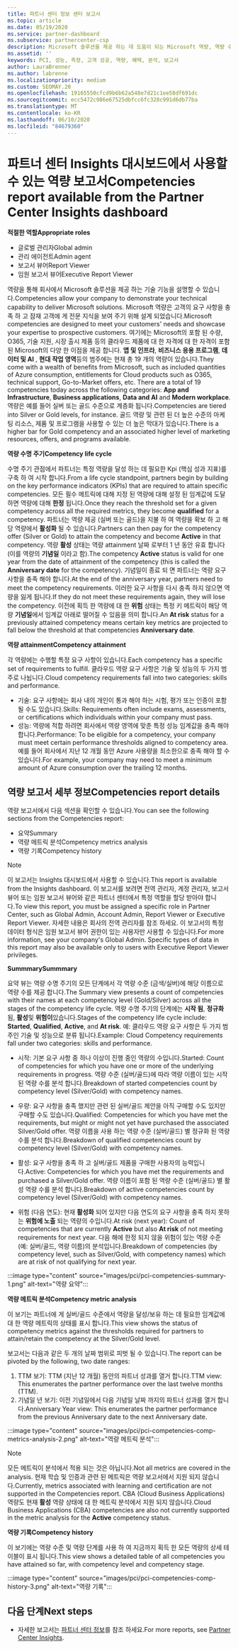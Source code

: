 ```yaml
---
title: 파트너 센터 정보 센터 보고서
ms.topic: article
ms.date: 05/19/2020
ms.service: partner-dashboard
ms.subservice: partnercenter-csp
description: Microsoft 솔루션을 제공 하는 데 도움이 되는 Microsoft 역량, 역량 수준 및 제품을 개선할 수 있는 방법을 확인 하세요.
ms.assetid: ''
keywords: PCI, 성능, 측정, 고객 성공, 역량, 혜택, 분석, 보고서
author: LauraBrenner
ms.author: labrenne
ms.localizationpriority: medium
ms.custom: SEOMAY.20
ms.openlocfilehash: 19165550cfcd9b6b62a548e7d21c1ee58df691dc
ms.sourcegitcommit: ecc5472c986e67525dbfcc6fc328c991d6db77ba
ms.translationtype: MT
ms.contentlocale: ko-KR
ms.lasthandoff: 06/10/2020
ms.locfileid: "84679360"
---
```

# <a name="competencies-report-available-from-the-partner-center-insights-dashboard"></a><span data-ttu-id="bab97-104">파트너 센터 Insights 대시보드에서 사용할 수 있는 역량 보고서</span><span class="sxs-lookup"><span data-stu-id="bab97-104">Competencies report available from the Partner Center Insights dashboard</span></span>

<span data-ttu-id="bab97-105">**적절한 역할**</span><span class="sxs-lookup"><span data-stu-id="bab97-105">**Appropriate roles**</span></span>
- <span data-ttu-id="bab97-106">글로벌 관리자</span><span class="sxs-lookup"><span data-stu-id="bab97-106">Global admin</span></span>
- <span data-ttu-id="bab97-107">관리 에이전트</span><span class="sxs-lookup"><span data-stu-id="bab97-107">Admin agent</span></span>
- <span data-ttu-id="bab97-108">보고서 뷰어</span><span class="sxs-lookup"><span data-stu-id="bab97-108">Report Viewer</span></span>
- <span data-ttu-id="bab97-109">임원 보고서 뷰어</span><span class="sxs-lookup"><span data-stu-id="bab97-109">Executive Report Viewer</span></span>

<span data-ttu-id="bab97-110">역량을 통해 회사에서 Microsoft 솔루션을 제공 하는 기술 기능을 설명할 수 있습니다.</span><span class="sxs-lookup"><span data-stu-id="bab97-110">Competencies allow your company to demonstrate your technical capability to deliver Microsoft solutions.</span></span> <span data-ttu-id="bab97-111">Microsoft 역량은 고객의 요구 사항을 충족 하 고 잠재 고객에 게 전문 지식을 보여 주기 위해 설계 되었습니다.</span><span class="sxs-lookup"><span data-stu-id="bab97-111">Microsoft competencies are designed to meet your customers' needs and showcase your expertise to prospective customers.</span></span> <span data-ttu-id="bab97-112">여기에는 Microsoft의 포함 된 수량, O365, 기술 지원, 시장 출시 제품 등의 클라우드 제품에 대 한 자격에 대 한 자격이 포함 된 Microsoft의 다양 한 이점을 제공 합니다. **앱 및 인프라**, **비즈니스 응용 프로그램**, **데이터 및 AI** , **현대 작업 영역**등의 범주에는 현재 총 19 개의 역량이 있습니다.</span><span class="sxs-lookup"><span data-stu-id="bab97-112">They come with a wealth of benefits from Microsoft, such as included quantities of Azure consumption, entitlements for Cloud products such as O365, technical support, Go-to-Market offers, etc. There are a total of 19 competencies today across the following categories: **App and Infrastructure**, **Business applications**, **Data and AI** and **Modern workplace**.</span></span> <span data-ttu-id="bab97-113">역량은 예를 들어 실버 또는 골드 수준으로 계층화 됩니다.</span><span class="sxs-lookup"><span data-stu-id="bab97-113">Competencies are tiered into Silver or Gold levels, for instance.</span></span> <span data-ttu-id="bab97-114">골드 역량 및 관련 된 더 높은 수준의 마케팅 리소스, 제품 및 프로그램을 사용할 수 있는 더 높은 막대가 있습니다.</span><span class="sxs-lookup"><span data-stu-id="bab97-114">There is a higher bar for Gold competency and an associated higher level of marketing resources, offers, and programs available.</span></span>  

<span data-ttu-id="bab97-115">**역량 수명 주기**</span><span class="sxs-lookup"><span data-stu-id="bab97-115">**Competency life cycle**</span></span>

<span data-ttu-id="bab97-116">수명 주기 관점에서 파트너는 특정 역량을 달성 하는 데 필요한 Kpi (핵심 성과 지표)를 구축 하 여 시작 합니다.</span><span class="sxs-lookup"><span data-stu-id="bab97-116">From a life cycle standpoint, partners begin by building on the key performance indicators (KPIs) that are required to attain specific competencies.</span></span> <span data-ttu-id="bab97-117">모든 필수 메트릭에 대해 지정 된 역량에 대해 설정 된 임계값에 도달 하면 역량에 대해 **한정** 됩니다.</span><span class="sxs-lookup"><span data-stu-id="bab97-117">Once they reach the threshold set for a given competency across all the required metrics, they become **qualified** for a competency.</span></span> <span data-ttu-id="bab97-118">파트너는 역량 제공 (실버 또는 골드)을 지불 하 여 역량을 확보 하 고 해당 역량에서 **활성화** 될 수 있습니다.</span><span class="sxs-lookup"><span data-stu-id="bab97-118">Partners can then pay for the competency offer (Silver or Gold) to attain the competency and become **Active** in that competency.</span></span> <span data-ttu-id="bab97-119">역량 **활성** 상태는 역량 attainment 날짜 로부터 1 년 동안 유효 합니다 (이를 역량의 **기념일** 이라고 함).</span><span class="sxs-lookup"><span data-stu-id="bab97-119">The competency **Active** status is valid for one year from the date of attainment of the competency (this is called the **Anniversary date** for the competency).</span></span> <span data-ttu-id="bab97-120">기념일이 종료 되 면 파트너는 역량 요구 사항을 충족 해야 합니다.</span><span class="sxs-lookup"><span data-stu-id="bab97-120">At the end of the anniversary year, partners need to meet the competency requirements.</span></span> <span data-ttu-id="bab97-121">이러한 요구 사항을 다시 충족 하지 않으면 역량을 잃게 됩니다.</span><span class="sxs-lookup"><span data-stu-id="bab97-121">If they do not meet these requirements again, they will lose the competency.</span></span> <span data-ttu-id="bab97-122">이전에 획득 한 역량에 대 한 **위험** 상태는 특정 키 메트릭이 해당 역량 **기념일**에서 임계값 아래로 떨어질 수 있음을 의미 합니다.</span><span class="sxs-lookup"><span data-stu-id="bab97-122">An **At risk** status for a previously attained competency means certain key metrics are projected to fall below the threshold at that competencies **Anniversary date**.</span></span>

<span data-ttu-id="bab97-123">**역량 attainment**</span><span class="sxs-lookup"><span data-stu-id="bab97-123">**Competency attainment**</span></span>

<span data-ttu-id="bab97-124">각 역량에는 수행할 특정 요구 사항이 있습니다.</span><span class="sxs-lookup"><span data-stu-id="bab97-124">Each competency has a specific set of requirements to fulfill.</span></span> <span data-ttu-id="bab97-125">클라우드 역량 요구 사항은 기술 및 성능의 두 가지 범주로 나뉩니다.</span><span class="sxs-lookup"><span data-stu-id="bab97-125">Cloud competency requirements fall into two categories: skills and performance.</span></span>

- <span data-ttu-id="bab97-126">기술: 요구 사항에는 회사 내의 개인이 통과 해야 하는 시험, 평가 또는 인증이 포함 될 수도 있습니다.</span><span class="sxs-lookup"><span data-stu-id="bab97-126">Skills: Requirements often include exams, assessments, or certifications which individuals within your company must pass.</span></span>
- <span data-ttu-id="bab97-127">성능: 역량에 적합 하려면 회사에서 역량 영역에 맞춘 특정 성능 임계값을 충족 해야 합니다.</span><span class="sxs-lookup"><span data-stu-id="bab97-127">Performance: To be eligible for a competency, your company must meet certain performance thresholds aligned to competency area.</span></span> <span data-ttu-id="bab97-128">예를 들어 회사에서 지난 12 개월 동안 Azure 사용량을 최소한으로 충족 해야 할 수 있습니다.</span><span class="sxs-lookup"><span data-stu-id="bab97-128">For example, your company may need to meet a minimum amount of Azure consumption over the trailing 12 months.</span></span>

## <a name="competencies-report-details"></a><span data-ttu-id="bab97-129">역량 보고서 세부 정보</span><span class="sxs-lookup"><span data-stu-id="bab97-129">Competencies report details</span></span>

<span data-ttu-id="bab97-130">역량 보고서에서 다음 섹션을 확인할 수 있습니다.</span><span class="sxs-lookup"><span data-stu-id="bab97-130">You can see the following sections from the Competencies report:</span></span>

- <span data-ttu-id="bab97-131">요약</span><span class="sxs-lookup"><span data-stu-id="bab97-131">Summary</span></span>
- <span data-ttu-id="bab97-132">역량 메트릭 분석</span><span class="sxs-lookup"><span data-stu-id="bab97-132">Competency metrics analysis</span></span>
- <span data-ttu-id="bab97-133">역량 기록</span><span class="sxs-lookup"><span data-stu-id="bab97-133">Competency history</span></span>

 > [!NOTE]
 > <span data-ttu-id="bab97-134">이 보고서는 Insights 대시보드에서 사용할 수 있습니다.</span><span class="sxs-lookup"><span data-stu-id="bab97-134">This report is available from the Insights dashboard.</span></span> <span data-ttu-id="bab97-135">이 보고서를 보려면 전역 관리자, 계정 관리자, 보고서 뷰어 또는 임원 보고서 뷰어와 같은 파트너 센터에서 특정 역할을 할당 받아야 합니다.</span><span class="sxs-lookup"><span data-stu-id="bab97-135">To view this report, you must be assigned a specific role in Partner Center, such as Global Admin, Account Admin, Report Viewer or Executive Report Viewer.</span></span> <span data-ttu-id="bab97-136">자세한 내용은 회사의 전역 관리자를 참조 하세요. 이 보고서의 특정 데이터 형식은 임원 보고서 뷰어 권한이 있는 사용자만 사용할 수 있습니다.</span><span class="sxs-lookup"><span data-stu-id="bab97-136">For more information, see your company's Global Admin. Specific types of data in this report may also be available only to users with Executive Report Viewer privileges.</span></span>

<span data-ttu-id="bab97-137">**Summmary**</span><span class="sxs-lookup"><span data-stu-id="bab97-137">**Summmary**</span></span>

<span data-ttu-id="bab97-138">요약 뷰는 역량 수명 주기의 모든 단계에서 각 역량 수준 (금색/실버)에 해당 이름으로 역량 수를 제공 합니다.</span><span class="sxs-lookup"><span data-stu-id="bab97-138">The Summary view presents a count of competencies with their names at each competency level (Gold/Silver) across all the stages of the competency life cycle.</span></span> <span data-ttu-id="bab97-139">역량 수명 주기의 단계에는 **시작 됨**, **정규화**됨, **활성**및 **위험이**있습니다.</span><span class="sxs-lookup"><span data-stu-id="bab97-139">Stages of the competency life cycle include: **Started**, **Qualified**, **Active**, and **At risk**.</span></span> <span data-ttu-id="bab97-140">예: 클라우드 역량 요구 사항은 두 가지 범주인 기술 및 성능으로 분류 됩니다.</span><span class="sxs-lookup"><span data-stu-id="bab97-140">Example: Cloud Competency requirements fall under two categories: skills and performance.</span></span>

- <span data-ttu-id="bab97-141">시작: 기본 요구 사항 중 하나 이상이 진행 중인 역량의 수입니다.</span><span class="sxs-lookup"><span data-stu-id="bab97-141">Started: Count of competencies for which you have one or more of the underlying requirements in progress.</span></span>
<span data-ttu-id="bab97-142">역량 수준 (실버/골드)에 따라 역량 이름이 있는 시작 된 역량 수를 분석 합니다.</span><span class="sxs-lookup"><span data-stu-id="bab97-142">Breakdown of started competencies count by competency level (Silver/Gold) with competency names.</span></span>

- <span data-ttu-id="bab97-143">우량: 요구 사항을 충족 했지만 관련 된 실버/골드 제안을 아직 구매할 수도 있지만 구매할 수도 있습니다.</span><span class="sxs-lookup"><span data-stu-id="bab97-143">Qualified: Competencies for which you have met the requirements, but might or might not yet have purchased the associated Silver/Gold offer.</span></span> <span data-ttu-id="bab97-144">역량 이름을 사용 하는 역량 수준 (실버/골드) 별 정규화 된 역량 수를 분석 합니다.</span><span class="sxs-lookup"><span data-stu-id="bab97-144">Breakdown of qualified competencies count by competency level (Silver/Gold) with competency names.</span></span>

- <span data-ttu-id="bab97-145">활성: 요구 사항을 충족 하 고 실버/골드 제품을 구매한 사용자의 능력입니다.</span><span class="sxs-lookup"><span data-stu-id="bab97-145">Active: Competencies for which you have met the requirements and purchased a Silver/Gold offer.</span></span> <span data-ttu-id="bab97-146">역량 이름이 포함 된 역량 수준 (실버/골드) 별 활성 역량 수를 분석 합니다.</span><span class="sxs-lookup"><span data-stu-id="bab97-146">Breakdown of active competencies count by competency level (Silver/Gold) with competency names.</span></span>

- <span data-ttu-id="bab97-147">위험 (다음 연도): 현재 **활성화** 되어 있지만 다음 연도의 요구 사항을 충족 하지 못하는 **위험에 노출** 되는 역량의 수입니다.</span><span class="sxs-lookup"><span data-stu-id="bab97-147">At risk (next year): Count of competencies that are currently **Active** but also **At risk** of not meeting requirements for next year.</span></span>
<span data-ttu-id="bab97-148">다음 해에 한정 되지 않을 위험이 있는 역량 수준 (예: 실버/골드, 역량 이름)의 분석입니다.</span><span class="sxs-lookup"><span data-stu-id="bab97-148">Breakdown of competencies (by competency level, such as Silver/Gold, with competency names) which are at risk of not qualifying for next year.</span></span>

:::image type="content" source="images/pci/pci-competencies-summary-1.png" alt-text="역량 요약":::

<span data-ttu-id="bab97-150">**역량 메트릭 분석**</span><span class="sxs-lookup"><span data-stu-id="bab97-150">**Competency metric analysis**</span></span>

<span data-ttu-id="bab97-151">이 보기는 파트너에 게 실버/골드 수준에서 역량을 달성/보유 하는 데 필요한 임계값에 대 한 역량 메트릭의 상태를 표시 합니다.</span><span class="sxs-lookup"><span data-stu-id="bab97-151">This view shows the status of competency metrics against the thresholds required for partners to attain/retain the competency at the Silver/Gold level.</span></span> 

<span data-ttu-id="bab97-152">보고서는 다음과 같은 두 개의 날짜 범위로 피벗 될 수 있습니다.</span><span class="sxs-lookup"><span data-stu-id="bab97-152">The report can be pivoted by the following, two date ranges:</span></span>

1. <span data-ttu-id="bab97-153">TTM 보기: TTM (지난 12 개월) 동안의 파트너 성과를 열거 합니다.</span><span class="sxs-lookup"><span data-stu-id="bab97-153">TTM view: This enumerates the partner performance over the last twelve months (TTM).</span></span>
2. <span data-ttu-id="bab97-154">기념일 년 보기: 이전 기념일에서 다음 기념일 날짜 까지의 파트너 성과를 열거 합니다.</span><span class="sxs-lookup"><span data-stu-id="bab97-154">Anniversary Year view: This enumerates the partner performance from the previous Anniversary date to the next Anniversary date.</span></span>

:::image type="content" source="images/pci/pci-competencies-comp-metrics-analysis-2.png" alt-text="역량 메트릭 분석":::

> [!NOTE]
 > <span data-ttu-id="bab97-156">모든 메트릭이 분석에서 적용 되는 것은 아닙니다.</span><span class="sxs-lookup"><span data-stu-id="bab97-156">Not all metrics are covered in the analysis.</span></span> <span data-ttu-id="bab97-157">현재 학습 및 인증과 관련 된 메트릭은 역량 보고서에서 지원 되지 않습니다.</span><span class="sxs-lookup"><span data-stu-id="bab97-157">Currently, metrics associated with learning and certification are not supported in the Competencies report.</span></span> <span data-ttu-id="bab97-158">CBA (Cloud Business Applications) 역량도 현재 **활성** 역량 상태에 대 한 메트릭 분석에서 지원 되지 않습니다.</span><span class="sxs-lookup"><span data-stu-id="bab97-158">Cloud Business Applications (CBA) competencies are also not currently supported in the metric analysis for the **Active** competency status.</span></span>

<span data-ttu-id="bab97-159">**역량 기록**</span><span class="sxs-lookup"><span data-stu-id="bab97-159">**Competency history**</span></span>

<span data-ttu-id="bab97-160">이 보기에는 역량 수준 및 역량 단계를 사용 하 여 지금까지 획득 한 모든 역량의 상세 테이블이 표시 됩니다.</span><span class="sxs-lookup"><span data-stu-id="bab97-160">This view shows a detailed table of all competencies you have attained so far, with competency level and competency stage.</span></span>

:::image type="content" source="images/pci/pci-competencies-comp-history-3.png" alt-text="역량 기록":::

## <a name="next-steps"></a><span data-ttu-id="bab97-162">다음 단계</span><span class="sxs-lookup"><span data-stu-id="bab97-162">Next steps</span></span>

- <span data-ttu-id="bab97-163">자세한 보고서는 [파트너 센터 정보](partner-center-insights.md)를 참조 하세요.</span><span class="sxs-lookup"><span data-stu-id="bab97-163">For more reports, see [Partner Center Insights](partner-center-insights.md).</span></span>
